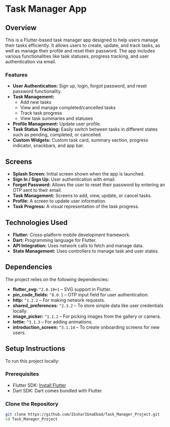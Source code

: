# Task Manager App

## Overview
This is a Flutter-based task manager app designed to help users manage their tasks efficiently. It allows users to create, update, and track tasks, as well as manage their profile and reset their password. The app includes various functionalities like task statuses, progress tracking, and user authentication via email.

### Features
- **User Authentication:** Sign up, login, forgot password, and reset password functionality.
- **Task Management:** 
  - Add new tasks
  - View and manage completed/cancelled tasks
  - Track task progress
  - View task summaries and statuses
- **Profile Management:** Update user profile.
- **Task Status Tracking:** Easily switch between tasks in different states such as pending, completed, or cancelled.
- **Custom Widgets:** Custom task card, summary section, progress indicator, snackbars, and app bar.

## Screens

- **Splash Screen:** Initial screen shown when the app is launched.
- **Sign In / Sign Up:** User authentication with email.
- **Forget Password:** Allows the user to reset their password by entering an OTP sent to their email.
- **Task Management:** Screens to add, view, update, or cancel tasks.
- **Profile:** A screen to update user information.
- **Task Progress:** A visual representation of the task progress.

## Technologies Used
- **Flutter:** Cross-platform mobile development framework.
- **Dart:** Programming language for Flutter.
- **API Integration:** Uses network calls to fetch and manage data.
- **State Management:** Uses controllers to manage task and user states.

## Dependencies

The project relies on the following dependencies:

- **flutter_svg:** `^2.0.10+1` – SVG support in Flutter.
- **pin_code_fields:** `^8.0.1` – OTP input field for user authentication.
- **http:** `^1.2.2` – For making network requests.
- **shared_preferences:** `^2.3.2` – To store simple data like user credentials locally.
- **image_picker:** `^1.1.2` – For picking images from the gallery or camera.
- **lottie:** `^3.1.3` – For adding animations.
- **introduction_screen:** `^3.1.14` – To create onboarding screens for new users.



## Setup Instructions


To run this project locally:

### Prerequisites
- Flutter SDK: [Install Flutter](https://flutter.dev/docs/get-started/install)
- Dart SDK: Dart comes bundled with Flutter.




### Clone the Repository

```bash
git clone https://github.com/IbsharIbnaEbad/Task_Manager_Project.git
cd Task_Manager_Project



